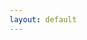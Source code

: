 ```yaml
---
layout: default
---
```


<div id = "app">
<!--<div :class = "shadow.state" id = "app">-->
    <!--<state-view :shadow = "shadow" :ready = "ready"></state-view>-->
    <!--<google-login></google-login>-->
    <!--<time-d-three :movements = "movements" :strategies = "strategies" :shadow = "shadow" :ready = "ready"></time-d-three>
    <!--<alarm-controls :shadow = "shadow" :ready = "ready"></alarm-controls>-->
    <!--<version-stamp :cache = "cache"></version-stamp>-->
</div>
<script src="js/main.js"></script>

